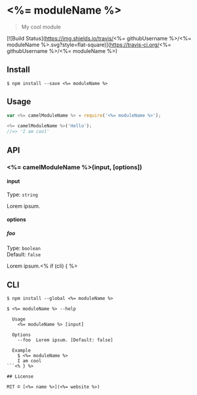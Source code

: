 # <%= moduleName %>

> My cool module

[![Build Status](https://img.shields.io/travis/<%= githubUsername %>/<%= moduleName %>.svg?style=flat-square)](https://travis-ci.org/<%= githubUsername %>/<%= moduleName %>)

## Install

```
$ npm install --save <%= moduleName %>
```

## Usage

```js
var <%= camelModuleName %> = require('<%= moduleName %>');

<%= camelModuleName %>('Hello');
//=> 'I am cool'
```

## API

### <%= camelModuleName %>(input, [options])

#### input

Type: `string`

Lorem ipsum.

#### options

##### foo

Type: `boolean`  
Default: `false`

Lorem ipsum.<% if (cli) { %>


## CLI

```
$ npm install --global <%= moduleName %>
```

```
$ <%= moduleName %> --help

  Usage
    <%= moduleName %> [input]

  Options
    --foo  Lorem ipsum. [Default: false]

  Example
    $ <%= moduleName %>
    I am cool
```<% } %>

## License

MIT © [<%= name %>](<%= website %>)
